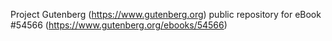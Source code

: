 Project Gutenberg (https://www.gutenberg.org) public repository for
eBook #54566 (https://www.gutenberg.org/ebooks/54566)
